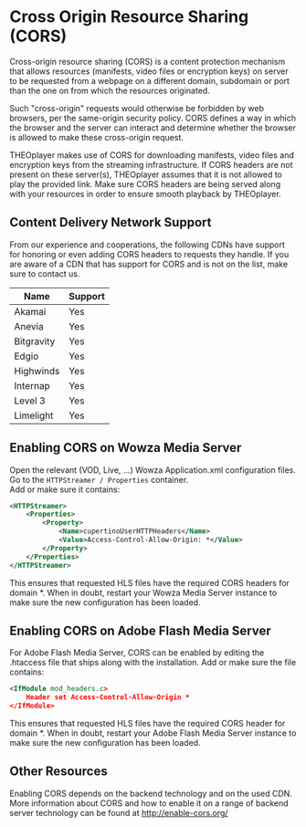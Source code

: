 # Cross Origin Resource Sharing (CORS)

Cross-origin resource sharing (CORS) is a content protection mechanism that allows resources (manifests, video files or encryption keys) on server to be requested from a webpage on a different domain, subdomain or port than the one on from which the resources originated.

Such "cross-origin" requests would otherwise be forbidden by web browsers, per the same-origin security policy. CORS defines a way in which the browser and the server can interact and determine whether the browser is allowed to make these cross-origin request.

THEOplayer makes use of CORS for downloading manifests, video files and encryption keys from the streaming infrastructure. If CORS headers are not present on these server(s), THEOplayer assumes that it is not allowed to play the provided link. Make sure CORS headers are being served along with your resources in order to ensure smooth playback by THEOplayer.

## Content Delivery Network Support

From our experience and cooperations, the following CDNs have support for honoring or even adding CORS headers to requests they handle. If you are aware of a CDN that has support for CORS and is not on the list, make sure to contact us.

| Name       | Support |
| ---------- | ------- |
| Akamai     | Yes     |
| Anevia     | Yes     |
| Bitgravity | Yes     |
| Edgio      | Yes     |
| Highwinds  | Yes     |
| Internap   | Yes     |
| Level 3    | Yes     |
| Limelight  | Yes     |

## Enabling CORS on Wowza Media Server

Open the relevant (VOD, Live, ...) Wowza Application.xml configuration files.\
Go to the `HTTPStreamer / Properties` container.\
Add or make sure it contains:

```xml
<HTTPStreamer>
    <Properties>
        <Property>
            <Name>cupertinoUserHTTPHeaders</Name>
            <Value>Access-Control-Allow-Origin: *</Value>
        </Property>
    </Properties>
</HTTPStreamer>
```

This ensures that requested HLS files have the required CORS headers for domain \*. When in doubt, restart your Wowza Media Server instance to make sure the new configuration has been loaded.

## Enabling CORS on Adobe Flash Media Server

For Adobe Flash Media Server, CORS can be enabled by editing the .htaccess file that ships along with the installation. Add or make sure the file contains:

```xml
<IfModule mod_headers.c>
    Header set Access-Control-Allow-Origin *
</IfModule>
```

This ensures that requested HLS files have the required CORS header for domain \*. When in doubt, restart your Adobe Flash Media Server instance to make sure the new configuration has been loaded.

## Other Resources

Enabling CORS depends on the backend technology and on the used CDN. More information about CORS and how to enable it on a range of backend server technology can be found at http://enable-cors.org/
